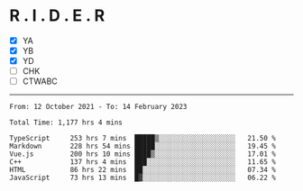 # R . I . D . E . R

- [x] YA
- [x] YB
- [x] YD
- [ ] CHK
- [ ] CTWABC

---

<!--START_SECTION:waka-->

```text
From: 12 October 2021 - To: 14 February 2023

Total Time: 1,177 hrs 4 mins

TypeScript     253 hrs 7 mins  █████▒░░░░░░░░░░░░░░░░░░░   21.50 %
Markdown       228 hrs 54 mins █████░░░░░░░░░░░░░░░░░░░░   19.45 %
Vue.js         200 hrs 10 mins ████▒░░░░░░░░░░░░░░░░░░░░   17.01 %
C++            137 hrs 4 mins  ███░░░░░░░░░░░░░░░░░░░░░░   11.65 %
HTML           86 hrs 22 mins  ██░░░░░░░░░░░░░░░░░░░░░░░   07.34 %
JavaScript     73 hrs 13 mins  █▓░░░░░░░░░░░░░░░░░░░░░░░   06.22 %
```

<!--END_SECTION:waka-->
